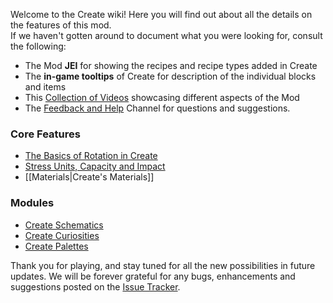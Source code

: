 Welcome to the Create wiki!
Here you will find out about all the details on the features of this mod.  
If we haven't gotten around to document what you were looking for, consult the following:
* The Mod **JEI** for showing the recipes and recipe types added in Create
* The **in-game tooltips** of Create for description of the individual blocks and items
* This [Collection of Videos](https://www.youtube.com/playlist?list=PLyADkcfPLU8ywCXZPaDbQ_JZJL0CGDN5Z) showcasing different aspects of the Mod
* The [Feedback and Help](https://discordapp.com/invite/hmaD7Se) Channel for questions and suggestions.

### Core Features
* [The Basics of Rotation in Create](https://github.com/simibubi/Create/wiki/The-Basics-of-Rotation-in-Create)
* [Stress Units, Capacity and Impact](https://github.com/Creators-of-Create/Create/wiki/Stress-Units,-Capacity-and-Impact)
* [[Materials|Create's Materials]]

### Modules
* [Create Schematics](https://github.com/simibubi/Create/wiki/Create-Schematics)
* [Create Curiosities](https://github.com/simibubi/Create/wiki/Create-Curiosities)
* [Create Palettes](https://github.com/simibubi/Create/wiki/Create-Palettes)


Thank you for playing, and stay tuned for all the new possibilities in future updates.
We will be forever grateful for any bugs, enhancements and suggestions posted on the [Issue Tracker](https://github.com/simibubi/Create/issues).

